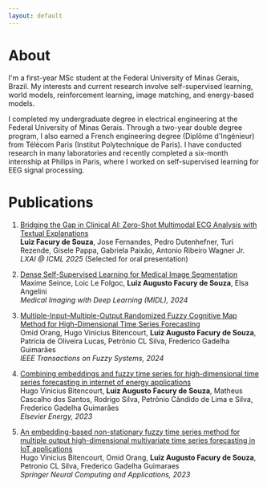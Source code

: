 ```yaml
---
layout: default
---
```


# About

I'm a first-year MSc student at the Federal University of Minas Gerais, Brazil. My interests and current research involve self-supervised learning, world models, reinforcement learning, image matching, and energy-based models.

I completed my undergraduate degree in electrical engineering at the Federal University of Minas Gerais. Through a two-year double degree program, I also earned a French engineering degree (Diplôme d'Ingénieur) from Télécom Paris (Institut Polytechnique de Paris). I have conducted research in many laboratories and recently completed a six-month internship at Philips in Paris, where I worked on self-supervised learning for EEG signal processing.


# Publications

1. [Bridging the Gap in Clinical AI: Zero-Shot Multimodal ECG Analysis with Textual Explanations](https://icml.cc/virtual/2025/46745)\
     **Luiz Facury de Souza**, Jose Fernandes, Pedro Dutenhefner, Turi Rezende, Gisele Pappa, Gabriela Paixão, Antonio Ribeiro Wagner Jr.\
    *LXAI @ ICML 2025* (Selected for oral presentation)

2. [Dense Self-Supervised Learning for Medical Image Segmentation](https://arxiv.org/abs/2407.20395)\
    Maxime Seince, Loic Le Folgoc, **Luiz Augusto Facury de Souza**, Elsa Angelini\
    *Medical Imaging with Deep Learning (MIDL), 2024*

3. [Multiple-Input–Multiple-Output Randomized Fuzzy Cognitive Map Method for High-Dimensional Time Series Forecasting](https://ieeexplore.ieee.org/abstract/document/10480246)\
    Omid Orang, Hugo Vinicius Bitencourt, **Luiz Augusto Facury de Souza**, Patrícia de Oliveira Lucas, Petrônio CL Silva, Frederico Gadelha Guimarães\
    *IEEE Transactions on Fuzzy Systems, 2024*

4. [Combining embeddings and fuzzy time series for high-dimensional time series forecasting in internet of energy applications](https://www.sciencedirect.com/science/article/abs/pii/S0360544223004668)\
    Hugo Vinicius Bitencourt, **Luiz Augusto Facury de Souza**, Matheus Cascalho dos Santos, Rodrigo Silva, Petrônio Cândido de Lima e Silva, Frederico Gadelha Guimarães\
    *Elsevier Energy, 2023*

5. [An embedding-based non-stationary fuzzy time series method for multiple output high-dimensional multivariate time series forecasting in IoT applications](https://link.springer.com/article/10.1007/s00521-022-08120-5)\
    Hugo Vinicius Bitencourt, Omid Orang, **Luiz Augusto Facury de Souza**, Petronio CL Silva, Frederico Gadelha Guimaraes\
    *Springer Neural Computing and Applications, 2023*